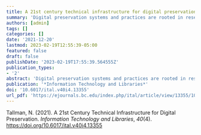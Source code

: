 ```yaml
---
title: A 21st century technical infrastructure for digital preservation
summary: 'Digital preservation systems and practices are rooted in research and development efforts from the late 1990s and early 2000s when the cultural heritage sector started to tackle these challenges in isolation. Since then, the commercial sector has sought to solve similar challenges, using different technical strategies such as software defined storage and function-as-a-service. While commercial sector solutions are not necessarily created with long-term preservation in mind, they are well aligned with the digital preservation use case. The cultural heritage sector can benefit from adapting these modern approaches to increase sustainability and leverage technological advancements widely in use across Fortune 500 companies.'
authors: [admin]
tags: []
categories: []
date: '2021-12-20'
lastmod: 2023-02-19T12:55:39-05:00
featured: false
draft: false
publishDate: '2023-02-19T17:55:39.564555Z'
publication_types:
- '2'
abstract: 'Digital preservation systems and practices are rooted in research and development efforts from the late 1990s and early 2000s when the cultural heritage sector started to tackle these challenges in isolation. Since then, the commercial sector has sought to solve similar challenges, using different technical strategies such as software defined storage and function-as-a-service. While commercial sector solutions are not necessarily created with long-term preservation in mind, they are well aligned with the digital preservation use case. The cultural heritage sector can benefit from adapting these modern approaches to increase sustainability and leverage technological advancements widely in use across Fortune 500 companies.'
publication: '*Information Technology and Libraries*'
doi: '10.6017/ital.v40i4.13355'
url_pdf: 'https://ejournals.bc.edu/index.php/ital/article/view/13355/10731'
---
```

Tallman, N. (2021). A 21st Century Technical Infrastructure for Digital Preservation. *Information Technology and Libraries*, *40*(4). https://doi.org/10.6017/ital.v40i4.13355